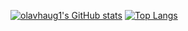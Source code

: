[![olavhaug1's GitHub stats](https://github-stats-xi.vercel.app/api?username=olavhaug1&count_private=true&show_icons=true&theme=nord&hide=stars)](https://github.com/anuraghazra/github-readme-stats)
[![Top Langs](https://github-stats-xi.vercel.app/api/top-langs/?username=olavhaug1&role=OWNER,ORGANIZATION_MEMBER,COLLABORATOR&layout=compact&langs_count=10&count_private=true&theme=nord)](https://github.com/anuraghazra/github-readme-stats)
